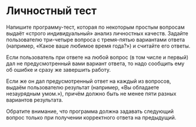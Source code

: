 # Личностный тест
Напишите программу-тест, 
которая по некоторым простым вопросам выдаёт 
«строго индивидуальный» анализ личностных качеств. 
Задайте пользователю три-четыре вопроса с 
тремя-пятью вариантами ответа 
(например, «Какое ваше любимое время года?») 
и считайте его ответы.

Если пользователь при ответе 
на любой вопрос (в том числе и первый) дал 
не предусмотренный вами вариант ответа, 
то надо сообщить ему об ошибке и сразу же 
завершить работу.

Если же он дал предусмотренный ответ 
на каждый из вопросов, выдаём пользователю 
результат (например, 
«Вы обладаете незаурядным умом.»), 
причём должно быть не менее пяти 
разных вариантов результата.

Обратите внимание, 
что программа должна задавать 
следующий вопрос только 
при получении 
корректного ответа на предыдущий.